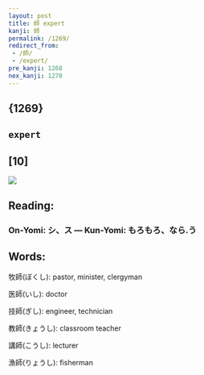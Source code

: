 ```yaml
---
layout: post
title: 師 expert
kanji: 師
permalink: /1269/
redirect_from:
 - /師/
 - /expert/
pre_kanji: 1268
nex_kanji: 1270
---
```


## {1269}

## `expert`

## [10]

<div class="stroke"><img src="E5B8AB.png" /></div>

## Reading:

### On-Yomi: シ、ス &mdash; Kun-Yomi: もろもろ、なら.う

## Words:

牧師(ぼくし): pastor, minister, clergyman

医師(いし): doctor

技師(ぎし): engineer, technician

教師(きょうし): classroom teacher

講師(こうし): lecturer

漁師(りょうし): fisherman
